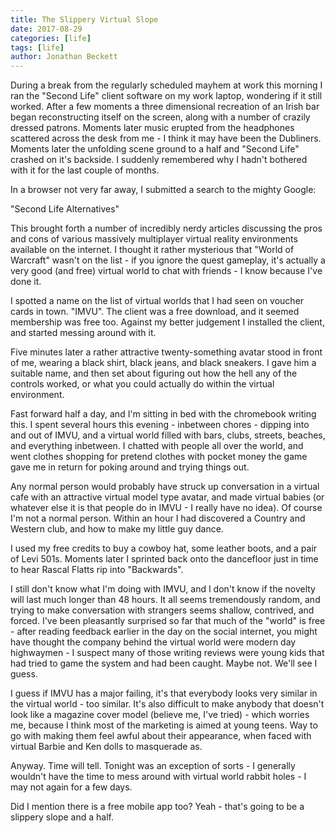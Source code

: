 ```yaml
---
title: The Slippery Virtual Slope
date: 2017-08-29
categories: [life]
tags: [life]
author: Jonathan Beckett
---
```


During a break from the regularly scheduled mayhem at work this morning I ran the "Second Life" client software on my work laptop, wondering if it still worked. After a few moments a three dimensional recreation of an Irish bar began reconstructing itself on the screen, along with a number of crazily dressed patrons. Moments later music erupted from the headphones scattered across the desk from me - I think it may have been the Dubliners. Moments later the unfolding scene ground to a half and "Second Life" crashed on it's backside. I suddenly remembered why I hadn't bothered with it for the last couple of months.

In a browser not very far away, I submitted a search to the mighty Google:

"Second Life Alternatives"

This brought forth a number of incredibly nerdy articles discussing the pros and cons of various massively multiplayer virtual reality environments available on the internet. I thought it rather mysterious that "World of Warcraft" wasn't on the list - if you ignore the quest gameplay, it's actually a very good (and free) virtual world to chat with friends - I know because I've done it.

I spotted a name on the list of virtual worlds that I had seen on voucher cards in town. "IMVU". The client was a free download, and it seemed membership was free too. Against my better judgement I installed the client, and started messing around with it.

Five minutes later a rather attractive twenty-something avatar stood in front of me, wearing a black shirt, black jeans, and black sneakers. I gave him a suitable name, and then set about figuring out how the hell any of the controls worked, or what you could actually do within the virtual environment.

Fast forward half a day, and I'm sitting in bed with the chromebook writing this. I spent several hours this evening - inbetween chores - dipping into and out of IMVU, and a virtual world filled with bars, clubs, streets, beaches, and everything inbetween. I chatted with people all over the world, and went clothes shopping for pretend clothes with pocket money the game gave me in return for poking around and trying things out.

Any normal person would probably have struck up conversation in a virtual cafe with an attractive virtual model type avatar, and made virtual babies (or whatever else it is that people do in IMVU - I really have no idea). Of course I'm not a normal person. Within an hour I had discovered a Country and Western club, and how to make my little guy dance.

I used my free credits to buy a cowboy hat, some leather boots, and a pair of Levi 501s. Moments later I sprinted back onto the dancefloor just in time to hear Rascal Flatts rip into "Backwards".

I still don't know what I'm doing with IMVU, and I don't know if the novelty will last much longer than 48 hours. It all seems tremendously random, and trying to make conversation with strangers seems shallow, contrived, and forced. I've been pleasantly surprised so far that much of the "world" is free - after reading feedback earlier in the day on the social internet, you might have thought the company behind the virtual world were modern day highwaymen - I suspect many of those writing reviews were young kids that had tried to game the system and had been caught. Maybe not. We'll see I guess.

I guess if IMVU has a major failing, it's that everybody looks very similar in the virtual world - too similar. It's also difficult to make anybody that doesn't look like a magazine cover model (believe me, I've tried) - which worries me, because I think most of the marketing is aimed at young teens. Way to go with making them feel awful about their appearance, when faced with virtual Barbie and Ken dolls to masquerade as.

Anyway. Time will tell. Tonight was an exception of sorts - I generally wouldn't have the time to mess around with virtual world rabbit holes - I may not again for a few days.

Did I mention there is a free mobile app too? Yeah - that's going to be a slippery slope and a half.